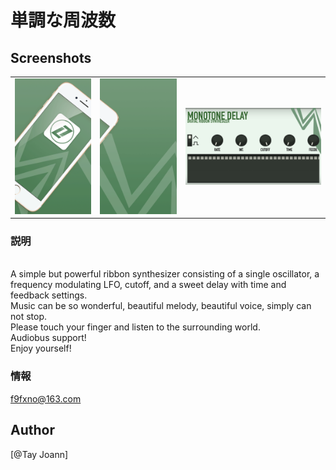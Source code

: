 # 単調な周波数

## Screenshots

<table align="center" border="0">

<tr>
<td> <img src="https://raw.githubusercontent.com/TayJoann/MonotonicFrequency/master/01.png"> </td>
<td> <img src="https://raw.githubusercontent.com/TayJoann/MonotonicFrequency/master/02.png"> </td>
<td> <img src="https://raw.githubusercontent.com/TayJoann/MonotonicFrequency/master/03.png"> </td>
</tr>

<tr>

</tr>


</table>

### 説明
<br>
A simple but powerful ribbon synthesizer consisting of a single oscillator, a frequency modulating LFO, cutoff, and a sweet delay with time and feedback settings.
<br>
Music can be so wonderful, beautiful melody, beautiful voice, simply can not stop.
<br>
Please touch your finger and listen to the surrounding world.
<br>
Audiobus support!
<br>
Enjoy yourself!
<br>


### 情報
f9fxno@163.com

## Author

[@Tay Joann]


